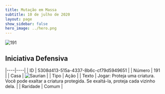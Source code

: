 ```yaml
---
title: Mutação em Massa
subtitle: 10 de julho de 2020
layout: page
show_sidebar: false
hero_image: ../hero.png
---
```


![191](https://cdn.keyforgegame.com/media/card_front/pt/479_191_93PJW4C6WP5F_pt.png)

## Iniciativa Defensiva

|----|----|
| ID | 5308d413-515a-4337-8b6c-cf79d5949651 |
| Número | 191 |
| Casa | ![Saurian](https://archonarcana.com/images/thumb/9/9e/Saurian_P.png/22px-Saurian_P.png "Sauro") |
| Tipo | Ação |
| Texto | Jogar: Proteja uma criatura. Você pode exaltar a criatura protegida. Se exaltá-la, proteja cada vizinho dela. |
| Raridade | Comum |
